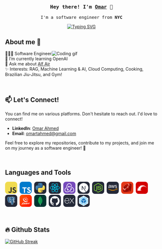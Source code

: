 <!-- Intro  -->
<h3 align="center">
  <samp> Hey there! I'm <b><a target="_blank" href="https://omar-t-ahmed.github.io/portfolio-site/">Omar</a></b> 👋 
  </samp>
</h3>

<p align="center"> 
  <samp>
    I'm a software engineer from <b>NYC</b> 
  </samp>
</p>

<div style="display: flex; justify-content: center;">
  <a href="https://git.io/typing-svg">
    <img style="width: 100%; max-width: 600px;" src="https://readme-typing-svg.demolab.com?font=Fira+Code&pause=1000&color=50C878&center=true&vCenter=true&width=600&lines=Full+Stack+Development;Algorithm+Development;Cloud+Services+and+Integration;API+Development+and+Integration;..." alt="Typing SVG">
  </a>
</div>

<!-- About Section -->
## About me 🤙

<p>
 <img align="right" width="350" src="/assets/programmer.gif" alt="Coding gif" />
  
👩🏻‍💻  Software Engineer
<br/>
🔭  I’m currently learning OpenAI
<br/>
💬  Ask me about [Alf Ajr](https://www.alf-ajr.com/)
<br/>
✨  Interests: RAG, Machine Learning & AI, Cloud Computing, Cooking, Brazilian Jiu-Jitsu, and Gym!
<br/>

</p>

<br/>

## 📫 Let's Connect!

You can find me on various platforms. Don't hesitate to reach out. I'd love to connect!

- **LinkedIn**: [Omar Ahmed](https://www.linkedin.com/in/omar-ahmed-software-engineer)
- **Email**: [omartahmed@gmail.com](mailto:omartahmed@gmail.com)

Feel free to explore my repositories, contribute to my projects, and join me on my journey as a software engineer! 🤝

<br/>

## Languages and Tools
<img src="https://github.com/tandpfun/skill-icons/blob/main/icons/JavaScript.svg" title="JavaScript" alt="JavaScript" width="40" height="40"/>&nbsp;
<img src="https://github.com/tandpfun/skill-icons/blob/main/icons/TypeScript.svg" title="TypeScript" alt="TypeScript" width="40" height="40"/>&nbsp;
<img src="https://github.com/tandpfun/skill-icons/blob/main/icons/Python-Dark.svg" title="Python" alt="Python" width="40" height="40"/>&nbsp;
<img src="https://github.com/tandpfun/skill-icons/blob/main/icons/React-Dark.svg" title="React" alt="React" width="40" height="40"/>&nbsp;
<img src="https://github.com/tandpfun/skill-icons/blob/main/icons/Redux.svg" title="Redux" alt="Redux" width="40" height="40"/>&nbsp;
<img src="https://github.com/tandpfun/skill-icons/blob/main/icons/NextJS-Dark.svg" title="NextJS" alt="NextJS" width="40" height="40"/>&nbsp;
<img src="https://github.com/tandpfun/skill-icons/blob/main/icons/NodeJS-Dark.svg" title="Node.js" alt="Node.js" width="40" height="40"/>&nbsp;
<img src="https://github.com/tandpfun/skill-icons/blob/main/icons/AWS-Dark.svg" title="AWS" alt="AWS" width="40" height="40"/>&nbsp;
<img src="https://github.com/tandpfun/skill-icons/blob/main/icons/Ruby.svg" title="Ruby" alt="Ruby" width="40" height="40"/>&nbsp;
<img src="https://github.com/tandpfun/skill-icons/blob/main/icons/Rails.svg" title="Rails" alt="Rails" width="40" height="40"/>&nbsp;
<img src="https://github.com/tandpfun/skill-icons/blob/main/icons/PostgreSQL-Dark.svg" title="PostgreSQL" alt="PostgreSQL" width="40" height="40"/>&nbsp;
<img src="https://github.com/tandpfun/skill-icons/blob/main/icons/JQuery.svg" title="jQuery" alt="jQuery" width="40" height="40"/>&nbsp;
<img src="https://github.com/tandpfun/skill-icons/blob/main/icons/MongoDB.svg" title="MongoDB" alt="MongoDB" width="40" height="40"/>&nbsp;
<img src="https://github.com/tandpfun/skill-icons/blob/main/icons/Github-Dark.svg" title="GitHub" alt="GitHub" width="40" height="40"/>&nbsp;
<img src="https://github.com/tandpfun/skill-icons/blob/main/icons/ExpressJS-Dark.svg" title="Express.js" alt="Express.js" width="40" height="40"/>&nbsp;
<img src="https://github.com/tandpfun/skill-icons/blob/main/icons/Webpack-Dark.svg" title="Webpack" alt="Webpack" width="40" height="40"/>&nbsp;

<br/>

## 🔥 Github Stats

[![GitHub Streak](https://streak-stats.demolab.com?user=omar-t-ahmed&theme=whatsapp-dark&hide_border=true&mode=weekly&card_height=197)](https://git.io/streak-stats)

<br/>


